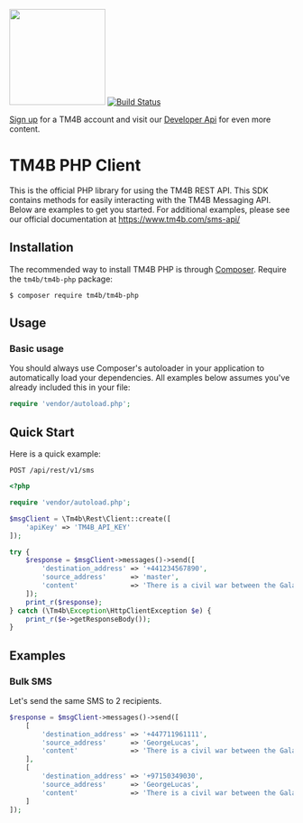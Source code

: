 <a href="https://www.tm4b.com"><img src="http://www.tm4b.com/assets/img/logo-white-on-blue.png" width="170px"/></a>
[![Build Status](https://travis-ci.org/tm4b/tm4b-php.svg?branch=master)](https://travis-ci.org/tm4b/tm4b-php)

[Sign up](https://www.tm4b.com/en/register) for a TM4B account and visit our [Developer Api](https://www.tm4b.com/en/sms-api/) for even more content.

# TM4B PHP Client

This is the official PHP library for using the TM4B REST API. This SDK contains methods for easily interacting with the TM4B Messaging API. 
Below are examples to get you started. For additional examples, please see our official 
documentation at https://www.tm4b.com/sms-api/

## Installation

The recommended way to install TM4B PHP is through
[Composer](http://getcomposer.org/).  Require the `tm4b/tm4b-php` package:

    $ composer require tm4b/tm4b-php

## Usage

### Basic usage

You should always use Composer's autoloader in your application to automatically load your dependencies. 
All examples below assumes you've already included this in your file:

```php
require 'vendor/autoload.php';
```

<a name="quick-start"></a>
## Quick Start

Here is a quick example:

`POST /api/rest/v1/sms`

```php
<?php

require 'vendor/autoload.php';

$msgClient = \Tm4b\Rest\Client::create([
    'apiKey' => 'TM4B_API_KEY'
]);

try {
    $response = $msgClient->messages()->send([
        'destination_address' => '+441234567890',
        'source_address'      => 'master',
        'content'             => 'There is a civil war between the Galactic Empire and a Rebel Alliance.'
    ]);
    print_r($response);
} catch (\Tm4b\Exception\HttpClientException $e) {
    print_r($e->getResponseBody());
}
```

## Examples

### Bulk SMS

Let's send the same SMS to 2 recipients.

```php
$response = $msgClient->messages()->send([
    [
        'destination_address' => '+447711961111',
        'source_address'      => 'GeorgeLucas',
        'content'             => 'There is a civil war between the Galactic Empire and a Rebel Alliance.'
    ],
    [
        'destination_address' => '+97150349030',
        'source_address'      => 'GeorgeLucas',
        'content'             => 'There is a civil war between the Galactic Empire and a Rebel Alliance.'
    ]
]);
```
